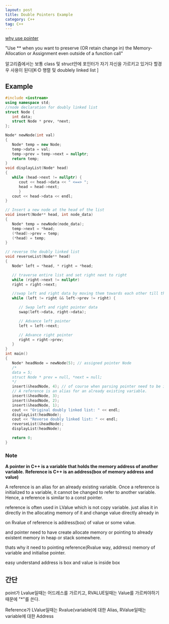 ```yaml
---
layout: post
title: Double Pointers Example
category: C++
tag: C++
---
```


[why use pointer](https://stackoverflow.com/questions/5580761/why-use-double-indirection-or-why-use-pointers-to-pointers)

"Use ** when you want to preserve (OR retain change in) the Memory-Allocation or Assignment even outside of a function call"


알고리즘에서는 보통 class 및 struct안에 포인터가 자기 자신을 가르키고 있거다 할경우 사용이 된다[K-D 행렬 및 doublely linked list ]

## Example

```c++
#include <iostream>
using namespace std;
//node declaration for doubly linked list
struct Node {
   int data;
   struct Node * prev, *next;
};

Node* newNode(int val)
{
   Node* temp = new Node;
   temp->data = val;
   temp->prev = temp->next = nullptr;
   return temp;
}
void displayList(Node* head)
{
   while (head->next != nullptr) {
      cout << head->data << " <==> ";
      head = head->next;
      }
   cout << head->data << endl;
}

// Insert a new node at the head of the list
void insert(Node** head, int node_data)
{
   Node* temp = newNode(node_data);
   temp->next = *head;
   (*head)->prev = temp;
   (*head) = temp;
}

// reverse the doubly linked list
void reverseList(Node** head)
{
   Node* left = *head, * right = *head;

   // traverse entire list and set right next to right
   while (right->next != nullptr)
   right = right->next;

   //swap left and right data by moving them towards each other till they meet or cross
   while (left != right && left->prev != right) {

      // Swap left and right pointer data
      swap(left->data, right->data);

      // Advance left pointer
      left = left->next;

      // Advance right pointer
      right = right->prev;
   }
}
int main()
{
   Node* headNode = newNode(5); // assigned pointer Node
   /*
   data = 5;
   struct Node * prev = null, *next = null;
   */
   insert(&headNode, 4); // of course when parsing pointer need to be in reference for another not initialized pointer pointing already existing variable of pointer.
   // A reference is an alias for an already existing variable.
   insert(&headNode, 3);
   insert(&headNode, 2);
   insert(&headNode, 1);
   cout << "Original doubly linked list: " << endl;
   displayList(headNode);
   cout << "Reverse doubly linked list: " << endl;
   reverseList(&headNode);
   displayList(headNode);

   return 0;
}
```

### Note
**A pointer in C++ is a variable that holds the memory address of another variable.**
**Reference is C++ is an address(box of memory address and value)**

A reference is an alias for an already existing variable. Once a reference is initialized to a variable, it cannot be changed to refer to another variable. Hence, a reference is similar to a const pointer.

reference is often used in LValue which is not copy variable. just alias it in directly in the allocating memory of it and change value directly already in

on Rvalue of reference is address(box) of value or some value.

and pointer need to have create allocate memory or pointing to already existent memory in heap or stack somewhere.

thats why it need to pointing reference(Rvalue way, address) memory of variable and initialise pointer.

easy understand address is box and value is inside box

## 간단

point가 Lvalue일때는 어드레스를 가르키고, RVALUE일때는 Value를 가르켜야하기 때문에 "*"를 쓴다.

Reference가 LValue일때는 Rvalue(variable)에 대한 Alias, RValue일때는 variable에 대한 Address
